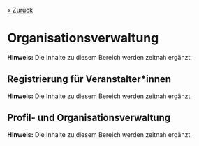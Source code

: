 
[« Zurück](/get-started)

# Organisationsverwaltung

**Hinweis:** Die Inhalte zu diesem Bereich werden zeitnah ergänzt.

## Registrierung für Veranstalter*innen
**Hinweis:** Die Inhalte zu diesem Bereich werden zeitnah ergänzt.

## Profil- und Organisationsverwaltung

**Hinweis:** Die Inhalte zu diesem Bereich werden zeitnah ergänzt.